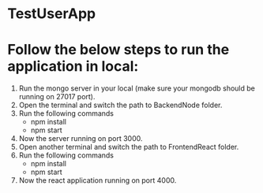 # TestUserApp

# Follow the below steps to run the application in local:

  1. Run the mongo server in your local (make sure your mongodb should be running on 27017 port).
  2. Open the terminal and switch the path to BackendNode folder.
  3. Run the following commands 
        * npm install
        * npm start
  4. Now the server running on port 3000.     
  5. Open another terminal and switch the path to FrontendReact folder.
  6. Run the following commands 
        * npm install
        * npm start
  7. Now the react application running on port 4000.     
 



